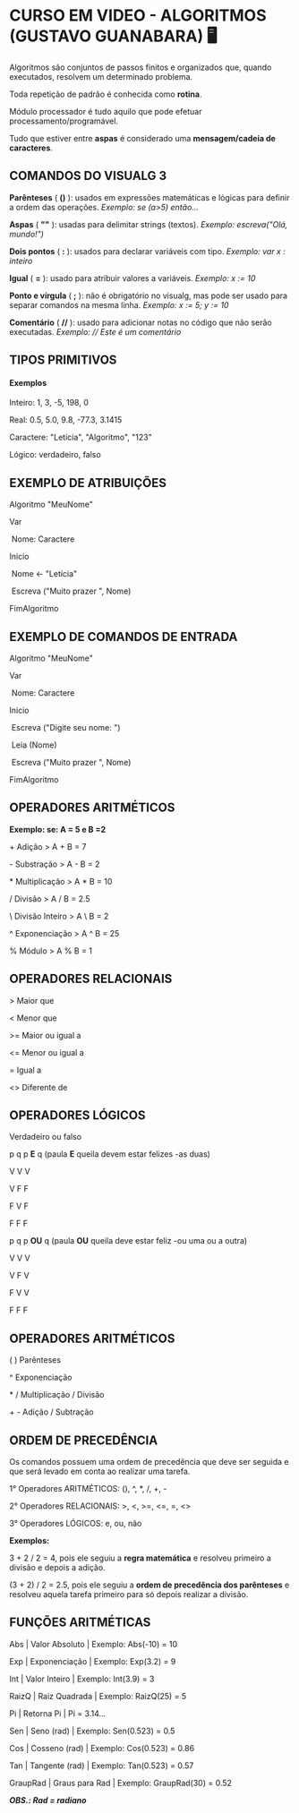 # CURSO EM VIDEO - ALGORITMOS (GUSTAVO GUANABARA) :desktop_computer:

Algoritmos são conjuntos de passos finitos e organizados que, quando executados, resolvem um determinado problema.

Toda repetição de padrão é conhecida como **rotina**.

Módulo processador é tudo aquilo que pode efetuar processamento/programável.

Tudo que estiver entre **aspas** é considerado uma **mensagem/cadeia de caracteres**.



## COMANDOS DO VISUALG 3

**Parênteses** ( **()** ): usados em expressões matemáticas e lógicas para definir a ordem das operações. *Exemplo: se (a>5) então...*

**Aspas** ( **""** ): usadas para delimitar strings (textos). *Exemplo: escreva("Olá, mundo!")*

**Dois pontos** ( **:** ): usados para declarar variáveis com tipo. *Exemplo: var x : inteiro*

**Igual** ( **=** ): usado para atribuir valores a variáveis. *Exemplo: x := 10*

**Ponto e vírgula** ( **;** ): não é obrigatório no visualg, mas pode ser usado para separar comandos na mesma linha. *Exemplo: x := 5; y := 10*

**Comentário** ( **//** ): usado para adicionar notas no código que não serão executadas. *Exemplo: // Este é um comentário*



## TIPOS PRIMITIVOS

#### Exemplos

Inteiro: 1, 3, -5, 198, 0

Real: 0.5, 5.0, 9.8, -77.3, 3.1415

Caractere: "Letícia", "Algoritmo", "123"

Lógico: verdadeiro, falso



## EXEMPLO DE ATRIBUIÇÕES

Algoritmo "MeuNome"

Var

​	Nome: Caractere

Inicio

​	Nome <- "Letícia"

​	Escreva ("Muito prazer ", Nome)

FimAlgoritmo



## EXEMPLO DE COMANDOS DE ENTRADA

Algoritmo "MeuNome"

Var

​	Nome: Caractere

Inicio

​	Escreva ("Digite seu nome: ")

​	Leia (Nome)

​	Escreva ("Muito prazer ", Nome)

FimAlgoritmo



## OPERADORES ARITMÉTICOS

**Exemplo: se: A = 5 e B =2**

\+ Adição > A + B = 7

\- Substração > A - B = 2

\* Multiplicação > A * B = 10

/ Divisão > A / B = 2.5

\ Divisão Inteiro > A \ B = 2

^ Exponenciação > A ^ B = 25

% Módulo > A % B = 1



## OPERADORES RELACIONAIS

\> Maior que

\< Menor que

\>= Maior ou igual a

\<= Menor ou igual a

= Igual a

<> Diferente de



## OPERADORES LÓGICOS

Verdadeiro ou falso

p	q	p **E** q (paula **E** queila devem estar felizes -as duas)

V	V	V

V	F	F

F	V	F

F	F	F



p	q	p **OU** q (paula **OU** queila deve estar feliz -ou uma ou a outra)

V	V	V

V	F	V

F	V	V

F	F	F



## OPERADORES ARITMÉTICOS

( ) Parênteses

^ Exponenciação

\* / Multiplicação / Divisão

\+ - Adição / Subtração



## ORDEM DE PRECEDÊNCIA

Os comandos possuem uma ordem de precedência que deve ser seguida e que será levado em conta ao realizar uma tarefa.

1° Operadores ARITMÉTICOS: (), ^, *, /, +, -

2° Operadores RELACIONAIS: >, <, >=, <=, =, <>

3° Operadores LÓGICOS: e, ou, não



**Exemplos:**

3 + 2 / 2 = 4, pois ele seguiu a **regra matemática** e resolveu primeiro a divisão e depois a adição.

(3 + 2) / 2 = 2.5, pois ele seguiu a **ordem de precedência dos parênteses** e resolveu aquela tarefa primeiro para só depois realizar a divisão.



## FUNÇÕES ARITMÉTICAS

Abs | Valor Absoluto | Exemplo: Abs(-10) = 10

Exp | Exponenciação | Exemplo: Exp(3.2) = 9

Int | Valor Inteiro | Exemplo: Int(3.9) = 3

RaizQ | Raiz Quadrada | Exemplo: RaizQ(25) = 5

Pi | Retorna Pi | Pi = 3.14...

Sen | Seno (rad) | Exemplo: Sen(0.523) = 0.5

Cos | Cosseno (rad) | Exemplo: Cos(0.523) = 0.86

Tan | Tangente (rad) | Exemplo: Tan(0.523) = 0.57

GraupRad | Graus para Rad | Exemplo: GraupRad(30) = 0.52



**_OBS.: Rad = radiano_**
